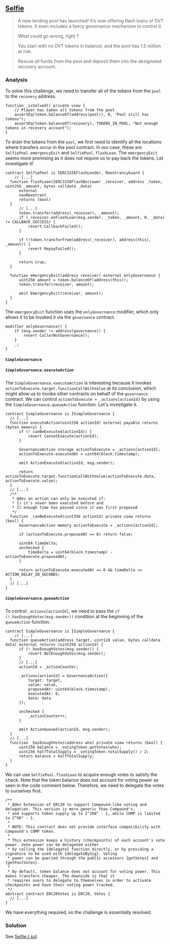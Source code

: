 ## [Selfie](https://www.damnvulnerabledefi.xyz/challenges/selfie/)

> A new lending pool has launched! It’s now offering flash loans of DVT tokens. It even includes a fancy governance mechanism to control it.
>
> What could go wrong, right ?
>
> You start with no DVT tokens in balance, and the pool has 1.5 million at risk.
>
> Rescue all funds from the pool and deposit them into the designated recovery account.

### Analysis

To solve this challenge, we need to transfer all of the tokens from the `pool` to the `recovery` address.

```solidity
function _isSolved() private view {
    // Player has taken all tokens from the pool
    assertEq(token.balanceOf(address(pool)), 0, "Pool still has tokens");
    assertEq(token.balanceOf(recovery), TOKENS_IN_POOL, "Not enough tokens in recovery account");
}
```

To drain the tokens from the `pool`, we first need to identify all the locations where transfers occur in the pool contract. In our case, these are `SelfiePool.emergencyExit` and `SelfiePool.flashLoan`. The `emergencyExit` seems more promising as it does not require us to pay back the tokens. Let investigate it! 

```solidity
contract SelfiePool is IERC3156FlashLender, ReentrancyGuard {
	// [...]
  function flashLoan(IERC3156FlashBorrower _receiver, address _token, uint256 _amount, bytes calldata _data)
      external
      nonReentrant
      returns (bool)
  {
      // [...]
      token.transfer(address(_receiver), _amount);
      if (_receiver.onFlashLoan(msg.sender, _token, _amount, 0, _data) != CALLBACK_SUCCESS) {
          revert CallbackFailed();
      }

      if (!token.transferFrom(address(_receiver), address(this), _amount)) {
          revert RepayFailed();
      }

      return true;
  }

  function emergencyExit(address receiver) external onlyGovernance {
      uint256 amount = token.balanceOf(address(this));
      token.transfer(receiver, amount);

      emit EmergencyExit(receiver, amount);
  }
}
```

The `emergencyExit` function uses the `onlyGovernance` modifier, which only allows it to be invoked it via the `governance` contract.

```solidity
modifier onlyGovernance() {
    if (msg.sender != address(governance)) {
        revert CallerNotGovernance();
    }
    _;
}
```

#### `SimpleGovernance`

##### `SimpleGovernance.executeAction`

The `SimpleGovernance.executeAction` is interesting because it invokes `actionToExecute.target.functionCallWithValue` at its conclusion, which might allow us to invoke other contracts on behalf of the `governance` contract. We can control `actionToExecute = _actions[actionId]` by using the `SimpleGovernance.queueAction` function. Let's investigate it.

```solidity
contract SimpleGovernance is ISimpleGovernance {
  // [...]
  function executeAction(uint256 actionId) external payable returns (bytes memory) {
      if (!_canBeExecuted(actionId)) {
          revert CannotExecute(actionId);
      }

      GovernanceAction storage actionToExecute = _actions[actionId];
      actionToExecute.executedAt = uint64(block.timestamp);

      emit ActionExecuted(actionId, msg.sender);

      return actionToExecute.target.functionCallWithValue(actionToExecute.data, actionToExecute.value);
  }
  // [...]
  /**
   * @dev an action can only be executed if:
   * 1) it's never been executed before and
   * 2) enough time has passed since it was first proposed
   */
  function _canBeExecuted(uint256 actionId) private view returns (bool) {
      GovernanceAction memory actionToExecute = _actions[actionId];

      if (actionToExecute.proposedAt == 0) return false;

      uint64 timeDelta;
      unchecked {
          timeDelta = uint64(block.timestamp) - actionToExecute.proposedAt;
      }

      return actionToExecute.executedAt == 0 && timeDelta >= ACTION_DELAY_IN_SECONDS;
  }
  // [...]
}
```

##### `SimpleGovernance.queueAction`

To control `_actions[actionId]`, we need to pass the `if (!_hasEnoughVotes(msg.sender))` condition at the beginning of the `queueAction` function.

```solidity
contract SimpleGovernance is ISimpleGovernance {
	// [...]
  function queueAction(address target, uint128 value, bytes calldata data) external returns (uint256 actionId) {
      if (!_hasEnoughVotes(msg.sender)) {
          revert NotEnoughVotes(msg.sender);
      }
      // [...]
      actionId = _actionCounter;

      _actions[actionId] = GovernanceAction({
          target: target,
          value: value,
          proposedAt: uint64(block.timestamp),
          executedAt: 0,
          data: data
      });

      unchecked {
          _actionCounter++;
      }

      emit ActionQueued(actionId, msg.sender);
  }
  // [...]
  function _hasEnoughVotes(address who) private view returns (bool) {
      uint256 balance = _votingToken.getVotes(who);
      uint256 halfTotalSupply = _votingToken.totalSupply() / 2;
      return balance > halfTotalSupply;
  }
}
```

We can use `SelfiePool.flashLoan` to acquire enough votes to satisfy the check. Note that the token balance does not account for voting power as seen in the code comment below. Therefore, we need to delegate the votes to ourselves first.

```solidity
/**
 * @dev Extension of ERC20 to support Compound-like voting and delegation. This version is more generic than Compound's,
 * and supports token supply up to 2^208^ - 1, while COMP is limited to 2^96^ - 1.
 *
 * NOTE: This contract does not provide interface compatibility with Compound's COMP token.
 *
 * This extension keeps a history (checkpoints) of each account's vote power. Vote power can be delegated either
 * by calling the {delegate} function directly, or by providing a signature to be used with {delegateBySig}. Voting
 * power can be queried through the public accessors {getVotes} and {getPastVotes}.
 *
 * By default, token balance does not account for voting power. This makes transfers cheaper. The downside is that it
 * requires users to delegate to themselves in order to activate checkpoints and have their voting power tracked.
 */
abstract contract ERC20Votes is ERC20, Votes {
  // [...]
}
```

We have everything required, so the challenge is essentially resolved.

### Solution
See [Selfie.t.sol](./Selfie.t.sol#L66).